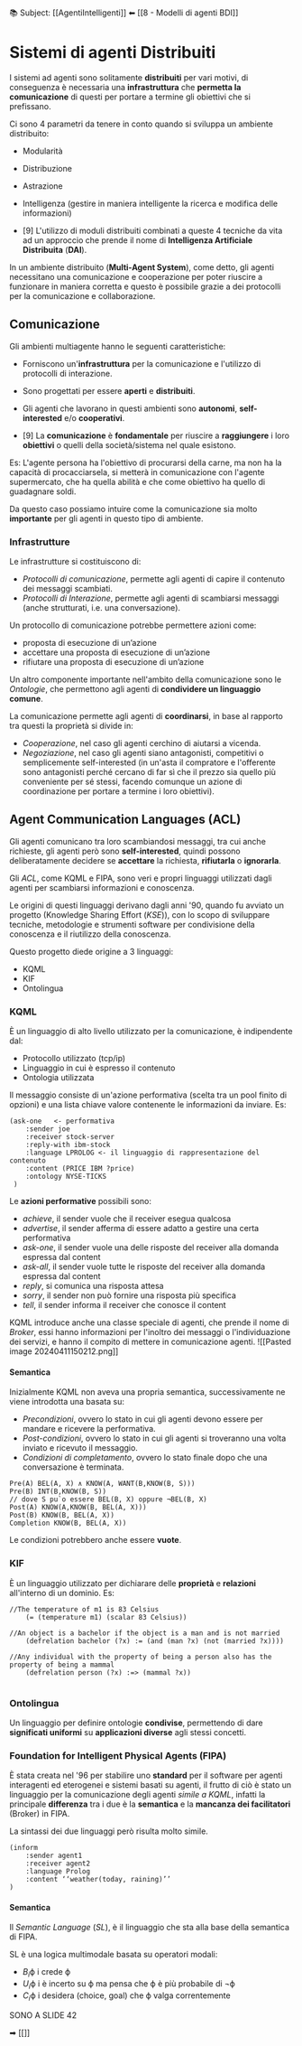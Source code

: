 📚 Subject: [[AgentiIntelligenti]]
⬅ [[8 - Modelli di agenti BDI]]

# Sistemi di agenti Distribuiti

I sistemi ad agenti sono solitamente **distribuiti** per vari motivi, di conseguenza è necessaria una **infrastruttura** che **permetta la comunicazione** di questi per portare a termine gli obiettivi che si prefissano.

Ci sono 4 parametri da tenere in conto quando si sviluppa un ambiente distribuito:
- Modularità
- Distribuzione
- Astrazione
- Intelligenza (gestire in maniera intelligente la ricerca e modifica delle informazioni)

 - [9] L'utilizzo di moduli distribuiti combinati a queste 4 tecniche da vita ad un approccio che prende il nome di **Intelligenza Artificiale Distribuita** (**DAI**).

In un ambiente distribuito (**Multi-Agent System**), come detto, gli agenti necessitano una comunicazione e cooperazione per poter riuscire a funzionare in maniera corretta e questo è possibile grazie a dei protocolli per la comunicazione e collaborazione.

## Comunicazione

Gli ambienti multiagente hanno le seguenti caratteristiche:
- Forniscono un'**infrastruttura** per la comunicazione e l'utilizzo di protocolli di interazione.
- Sono progettati per essere **aperti** e **distribuiti**.
- Gli agenti che lavorano in questi ambienti sono **autonomi**, **self-interested** e/o **cooperativi**.

 - [9] La **comunicazione** è **fondamentale** per riuscire a **raggiungere** i loro **obiettivi** o quelli della società/sistema nel quale esistono.

Es: 
L'agente persona ha l'obiettivo di procurarsi della carne, ma non ha la capacità di procacciarsela, si metterà in comunicazione con l'agente supermercato, che ha quella abilità e che come obiettivo ha quello di guadagnare soldi.

Da questo caso possiamo intuire come la comunicazione sia molto **importante** per gli agenti in questo tipo di ambiente.

### Infrastrutture

Le infrastrutture si costituiscono di:
- *Protocolli di comunicazione*, permette agli agenti di capire il contenuto dei messaggi scambiati.
- *Protocolli di Interazione*, permette agli agenti di scambiarsi messaggi (anche strutturati, i.e. una conversazione).

Un protocollo di comunicazione potrebbe permettere azioni come:
- proposta di esecuzione di un’azione 
- accettare una proposta di esecuzione di un’azione
- rifiutare una proposta di esecuzione di un’azione

Un altro componente importante nell'ambito della comunicazione sono le *Ontologie*, che permettono agli agenti di **condividere un linguaggio comune**.

La comunicazione permette agli agenti di **coordinarsi**, in base al rapporto tra questi la proprietà si divide in:
- *Cooperazione*, nel caso gli agenti cerchino di aiutarsi a vicenda. 
- *Negoziazione*, nel caso gli agenti siano antagonisti, competitivi o semplicemente self-interested (in un'asta il compratore e l'offerente sono antagonisti perché cercano di far sì che il prezzo sia quello più conveniente per sé stessi, facendo comunque un azione di coordinazione per portare a termine i loro obiettivi).

## Agent Communication Languages (ACL)

Gli agenti comunicano tra loro scambiandosi messaggi, tra cui anche richieste, gli agenti però sono **self-interested**, quindi possono deliberatamente decidere se **accettare** la richiesta, **rifiutarla** o **ignorarla**.

Gli *ACL*, come KQML e FIPA, sono veri e propri linguaggi utilizzati dagli agenti per scambiarsi informazioni e conoscenza.

Le origini di questi linguaggi derivano dagli anni '90, quando fu avviato un progetto (Knowledge Sharing Effort (*KSE*)), con lo scopo di sviluppare tecniche, metodologie e strumenti software per condivisione della conoscenza e il riutilizzo della conoscenza.

Questo progetto diede origine a 3 linguaggi:
- KQML
- KIF
- Ontolingua

### KQML

È un linguaggio di alto livello utilizzato per la comunicazione, è indipendente dal:
- Protocollo utilizzato (tcp/ip)
- Linguaggio in cui è espresso il contenuto
- Ontologia utilizzata

Il messaggio consiste di un'azione performativa (scelta tra un pool finito di opzioni) e una lista chiave valore contenente le informazioni da inviare.
Es:
```KQML
(ask-one   <- performativa
	:sender joe 
	:receiver stock-server 
	:reply-with ibm-stock 
	:language LPROLOG <- il linguaggio di rappresentazione del contenuto 
	:content (PRICE IBM ?price) 
	:ontology NYSE-TICKS
 )
 ```

Le **azioni performative** possibili sono:
- *achieve*, il sender vuole che il receiver esegua qualcosa 
- *advertise*, il sender afferma di essere adatto a gestire una certa performativa
- *ask-one*, il sender vuole una delle risposte del receiver alla domanda espressa dal content
- *ask-all*, il sender vuole tutte le risposte del receiver alla domanda espressa dal content
- *reply*, si comunica una risposta attesa
- *sorry*, il sender non può fornire una risposta più specifica
- *tell*, il sender informa il receiver che conosce il content

KQML introduce anche una classe speciale di agenti, che prende il nome di *Broker*, essi hanno informazioni per l'inoltro dei messaggi o l'individuazione dei servizi, e hanno il compito di mettere in comunicazione agenti.
![[Pasted image 20240411150212.png]]

#### Semantica

Inizialmente KQML non aveva una propria semantica, successivamente ne viene introdotta una basata su:
- *Precondizioni*, ovvero lo stato in cui gli agenti devono essere per mandare e ricevere la performativa.
- *Post-condizioni*, ovvero lo stato in cui gli agenti si troveranno una volta inviato e ricevuto il messaggio.
- *Condizioni di completamento*, ovvero lo stato finale dopo che una conversazione è terminata.

```KQML
Pre(A) BEL(A, X) ∧ KNOW(A, WANT(B,KNOW(B, S)))
Pre(B) INT(B,KNOW(B, S))
// dove S pu`o essere BEL(B, X) oppure ¬BEL(B, X)
Post(A) KNOW(A,KNOW(B, BEL(A, X))) 
Post(B) KNOW(B, BEL(A, X)) 
Completion KNOW(B, BEL(A, X))
```

Le condizioni potrebbero anche essere **vuote**.
### KIF

È un linguaggio utilizzato per dichiarare delle **proprietà** e **relazioni** all'interno di un dominio.
Es:
```KIF
//The temperature of m1 is 83 Celsius
	(= (temperature m1) (scalar 83 Celsius)) 
	
//An object is a bachelor if the object is a man and is not married
	(defrelation bachelor (?x) := (and (man ?x) (not (married ?x)))) 
	
//Any individual with the property of being a person also has the property of being a mammal
	(defrelation person (?x) :=> (mammal ?x))
	
```


### Ontolingua

Un linguaggio per definire ontologie **condivise**, permettendo di dare **significati uniformi** su **applicazioni diverse** agli stessi concetti.

### Foundation for Intelligent Physical Agents (FIPA)

È stata creata nel '96 per stabilire uno **standard** per il software per agenti interagenti ed eterogenei e sistemi basati su agenti, il frutto di ciò è stato un linguaggio per la comunicazione degli agenti *simile a KQML*, infatti la principale **differenza** tra i due è la **semantica** e la **mancanza dei facilitatori** (Broker) in FIPA.

La sintassi dei due linguaggi però risulta molto simile.
```FIPA
(inform 
	:sender agent1 
	:receiver agent2 
	:language Prolog 
	:content ‘‘weather(today, raining)’’ 
)
```

#### Semantica

Il *Semantic Language* (*SL*), è il linguaggio che sta alla base della semantica di FIPA.

SL è una logica multimodale basata su operatori modali:
- $B_i$ϕ i crede ϕ 
- $U_i$ϕ i è incerto su ϕ ma pensa che ϕ è più probabile di ¬ϕ 
- $C_i$ϕ i desidera (choice, goal) che ϕ valga correntemente

SONO A SLIDE 42

➡ [[]]
